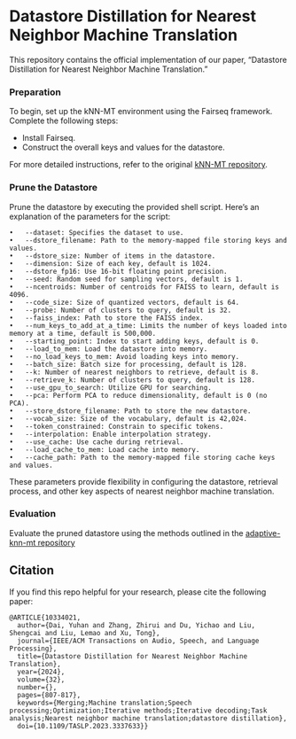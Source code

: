 # Datastore Distillation for Nearest Neighbor Machine Translation

This repository contains the official implementation of our paper, “Datastore Distillation for Nearest Neighbor Machine Translation.”

### Preparation
To begin, set up the kNN-MT environment using the Fairseq framework. Complete the following steps:
* Install Fairseq.
* Construct the overall keys and values for the datastore.

For more detailed instructions, refer to the original [kNN-MT repository](https://github.com/urvashik/knnmt).

### Prune the Datastore
Prune the datastore by executing the provided shell script.
Here’s an explanation of the parameters for the script:

	•	--dataset: Specifies the dataset to use.
	•	--dstore_filename: Path to the memory-mapped file storing keys and values.
	•	--dstore_size: Number of items in the datastore.
	•	--dimension: Size of each key, default is 1024.
	•	--dstore_fp16: Use 16-bit floating point precision.
	•	--seed: Random seed for sampling vectors, default is 1.
	•	--ncentroids: Number of centroids for FAISS to learn, default is 4096.
	•	--code_size: Size of quantized vectors, default is 64.
	•	--probe: Number of clusters to query, default is 32.
	•	--faiss_index: Path to store the FAISS index.
	•	--num_keys_to_add_at_a_time: Limits the number of keys loaded into memory at a time, default is 500,000.
	•	--starting_point: Index to start adding keys, default is 0.
	•	--load_to_mem: Load the datastore into memory.
	•	--no_load_keys_to_mem: Avoid loading keys into memory.
	•	--batch_size: Batch size for processing, default is 128.
	•	--k: Number of nearest neighbors to retrieve, default is 8.
	•	--retrieve_k: Number of clusters to query, default is 128.
	•	--use_gpu_to_search: Utilize GPU for searching.
	•	--pca: Perform PCA to reduce dimensionality, default is 0 (no PCA).
	•	--store_dstore_filename: Path to store the new datastore.
	•	--vocab_size: Size of the vocabulary, default is 42,024.
	•	--token_constrained: Constrain to specific tokens.
	•	--interpolation: Enable interpolation strategy.
	•	--use_cache: Use cache during retrieval.
	•	--load_cache_to_mem: Load cache into memory.
	•	--cache_path: Path to the memory-mapped file storing cache keys and values.

These parameters provide flexibility in configuring the datastore, retrieval process, and other key aspects of nearest neighbor machine translation.

### Evaluation
Evaluate the pruned datastore using the methods outlined in the [adaptive-knn-mt repository](https://github.com/zhengxxn/adaptive-knn-mt)
## Citation
If you find this repo helpful for your research, please cite the following paper:
```
@ARTICLE{10334021,
  author={Dai, Yuhan and Zhang, Zhirui and Du, Yichao and Liu, Shengcai and Liu, Lemao and Xu, Tong},
  journal={IEEE/ACM Transactions on Audio, Speech, and Language Processing}, 
  title={Datastore Distillation for Nearest Neighbor Machine Translation}, 
  year={2024},
  volume={32},
  number={},
  pages={807-817},
  keywords={Merging;Machine translation;Speech processing;Optimization;Iterative methods;Iterative decoding;Task analysis;Nearest neighbor machine translation;datastore distillation},
  doi={10.1109/TASLP.2023.3337633}}
```

